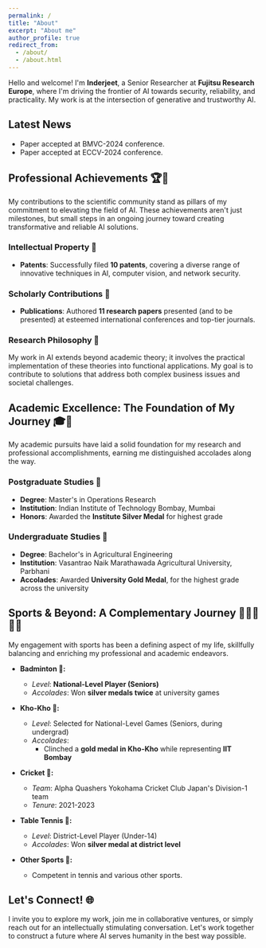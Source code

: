 ```yaml
---
permalink: /
title: "About"
excerpt: "About me"
author_profile: true
redirect_from: 
  - /about/
  - /about.html
---
```


Hello and welcome! I'm **Inderjeet**, a Senior Researcher at **Fujitsu Research Europe**, where I'm driving the frontier of AI towards security, reliability, and practicality. My work is at the intersection of generative and trustworthy AI.

## Latest News
 - Paper accepted at BMVC-2024 conference.
 - Paper accepted at ECCV-2024 conference.


## Professional Achievements 🏆🔬

My contributions to the scientific community stand as pillars of my commitment to elevating the field of AI. These achievements aren't just milestones, but small steps in an ongoing journey toward creating transformative and reliable AI solutions.

### Intellectual Property 📑
- **Patents**: Successfully filed **10 patents**, covering a diverse range of innovative techniques in AI, computer vision, and network security.

### Scholarly Contributions 📝
- **Publications**: Authored **11 research papers** presented (and to be presented) at esteemed international conferences and top-tier journals.

### Research Philosophy 🤔
My work in AI extends beyond academic theory; it involves the practical implementation of these theories into functional applications. My goal is to contribute to solutions that address both complex business issues and societal challenges.


## Academic Excellence: The Foundation of My Journey 🎓🏅

My academic pursuits have laid a solid foundation for my research and professional accomplishments, earning me distinguished accolades along the way.

### Postgraduate Studies 📘
- **Degree**: Master's in Operations Research
- **Institution**: Indian Institute of Technology Bombay, Mumbai
- **Honors**: Awarded the **Institute Silver Medal** for highest grade

### Undergraduate Studies 📙
- **Degree**: Bachelor's in Agricultural Engineering
- **Institution**: Vasantrao Naik Marathawada Agricultural University, Parbhani
- **Accolades**: Awarded **University Gold Medal**, for the highest grade across the university


## Sports & Beyond: A Complementary Journey 🏸🥇🏏🏓🎾

My engagement with sports has been a defining aspect of my life, skillfully balancing and enriching my professional and academic endeavors. 

- **Badminton 🏸:** 
  - *Level*: **National-Level Player (Seniors)**
  - *Accolades*: Won **silver medals twice** at university games
  
- **Kho-Kho 🏃:**
  - *Level*: Selected for National-Level Games (Seniors, during undergrad)
  - *Accolades*: 
    - Clinched a **gold medal in Kho-Kho** while representing **IIT Bombay**

- **Cricket 🏏:**
  - *Team*: Alpha Quashers Yokohama Cricket Club Japan's Division-1 team
  - *Tenure*: 2021-2023

- **Table Tennis 🏓:**
  - *Level*: District-Level Player (Under-14)
  - *Accolades*: Won **silver medal at district level**

- **Other Sports 🎾:**
  - Competent in tennis and various other sports.

## Let's Connect! 🌐

I invite you to explore my work, join me in collaborative ventures, or simply reach out for an intellectually stimulating conversation. Let's work together to construct a future where AI serves humanity in the best way possible.

